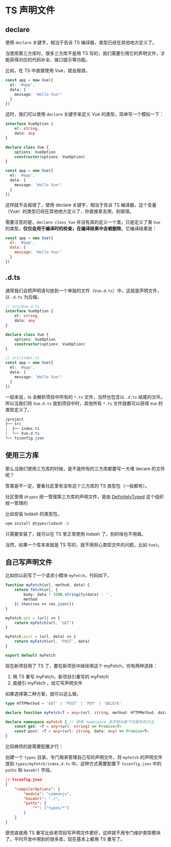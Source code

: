 # TS 声明文件

## declare

使用 `declare` 关键字，相当于告诉 TS 编译器，类型已经在其他地方定义了。

当使用第三方库时，很多三方库不是用 TS 写的，我们需要引用它的声明文件，才能获得对应的代码补全、接口提示等功能。

比如，在 TS 中直接使用 Vue，就会报错，

```ts
const app = new Vue({
  el: '#app',
  data: {
    message: 'Hello Vue!'
  }
})
```

这时，我们可以使用 `declare` 关键字来定义 Vue 的类型，简单写一个模拟一下：

```ts
interface VueOption {
    el: string,
    data: any
}

declare class Vue {
    options: VueOption
    constructor(options: VueOption)
}

const app = new Vue({
  el: '#app',
  data: {
    message: 'Hello Vue!'
  }
})
```

这样就不会报错了，使用 declare 关键字，相当于告诉 TS 编译器，这个变量（Vue）的类型已经在其他地方定义了，你直接拿去用，别报错。

需要注意的是，`declare class Vue` 并没有真的定义一个类，只是定义了类 `Vue` 的类型，**仅仅会用于编译时的检查，在编译结果中会被删除**。它编译结果是：

```js
const app = new Vue({
  el: '#app',
  data: {
    message: 'Hello Vue!'
  }
})
```



## .d.ts

通常我们会把声明语句放到一个单独的文件（`Vue.d.ts`）中，这就是声明文件，以 `.d.ts` 为后缀。

```ts
// src/Vue.d.ts
interface VueOption {
    el: string,
    data: any
}

declare class Vue {
    options: VueOption
    constructor(options: VueOption)
}

// src/index.ts
const app = new Vue({
  el: '#app',
  data: {
    message: 'Hello Vue!'
  }
})
```

一般来说，ts 会解析项目中所有的 `*.ts` 文件，当然也包含以 `.d.ts` 结尾的文件。所以当我们将 `Vue.d.ts` 放到项目中时，其他所有 `*.ts` 文件就都可以获得 `Vue` 的类型定义了。

```css
/project
├── src
|  ├── index.ts
|  └── Vue.d.ts
└── tsconfig.json
```



## 使用三方库

那么当我们使用三方库的时候，是不是所有的三方库都要写一大堆 decare 的文件呢？

答案是不一定，要看社区里有没有这个三方库的 TS 类型包（一般都有）。

社区使用 `@types` 统一管理第三方库的声明文件，是由 [DefinitelyTyped](https://link.juejin.cn?target=https%3A%2F%2Fgithub.com%2FDefinitelyTyped%2FDefinitelyTyped%2F) 这个组织统一管理的

比如安装 lodash 的类型包，

```bash
npm install @types/lodash -D
```

只需要安装了，就可以在 TS 里正常使用 lodash 了，别的啥也不用做。

当然，如果一个库本来就是 TS 写的，就不用担心类型文件的问题，比如 `Vue3`。



## 自己写声明文件

比如你以前写了一个请求小模块 `myFetch`，代码如下，

```ts
function myFetch(url, method, data) {
    return fetch(url, {
        body: data ? JSON.stringify(data) : '',
        method
    }).then(res => res.json())
}

myFetch.get = (url) => {
    return myFetch(url, 'GET')
}

myFetch.post = (url, data) => {
    return myFetch(url, 'POST', data)
}

export default myFetch
```

现在新项目用了 TS 了，要在新项目中继续用这个 myFetch，你有两种选择：

1. 用 TS 重写 myFetch，新项目引重写的 myFetch
2. 直接引 myFetch ，给它写声明文件

如果选择第二种方案，就可以这么做，

```ts
type HTTPMethod = 'GET' | 'POST' | 'PUT' | 'DELETE'

declare function myFetch<T = any>(url: string, method: HTTPMethod, data?: any): Promise<T>

declare namespace myFetch { // 使用 namespace 来声明对象下的属性和方法
    const get: <T = any>(url: string) => Promise<T> 
    const post: <T = any>(url: string, data: any) => Promise<T>
}
```

比较麻烦的是需要配置才行：

创建一个 `types` 目录，专门用来管理自己写的声明文件，将 `myFetch` 的声明文件放到 `types/myFetch/index.d.ts` 中。这种方式需要配置下 `tsconfig.json` 中的 `paths` 和 `baseUrl` 字段。

```json
// tsconfig.json
{
    "compilerOptions": {
        "module": "commonjs",
        "baseUrl": "./",
        "paths": {
            "*": ["types/*"]
        }
    }
}
```

感觉直接用 TS 重写比给老项目写声明文件更好，这样就不用专门维护类型模块了。平时开发中用到的很多库，现在基本上都用 TS 重写了。